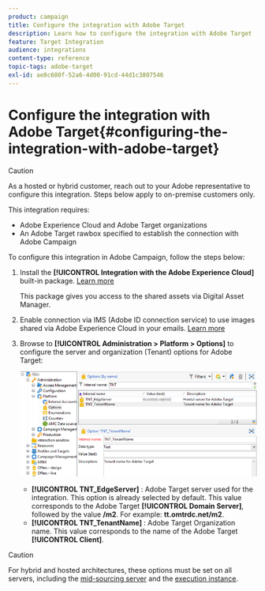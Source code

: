 ```yaml
---
product: campaign
title: Configure the integration with Adobe Target
description: Learn how to configure the integration with Adobe Target
feature: Target Integration
audience: integrations
content-type: reference
topic-tags: adobe-target
exl-id: ae8c680f-52a6-4d00-91cd-44d1c3807546
---
```

# Configure the integration with Adobe Target{#configuring-the-integration-with-adobe-target}




>[!CAUTION]
>
> As a hosted or hybrid customer, reach out to your Adobe representative to configure this integration. Steps below apply to on-premise customers only.

This integration requires:

* Adobe Experience Cloud and Adobe Target organizations
* An Adobe Target rawbox specified to establish the connection with Adobe Campaign

To configure this integration in Adobe Campaign, follow the steps below:

1. Install the **[!UICONTROL Integration with the Adobe Experience Cloud]** built-in package. [Learn more](../../platform/using/working-with-data-packages.md#importing-packages)
    
    This package gives you access to the shared assets via Digital Asset Manager.

1. Enable connection via IMS (Adobe ID connection service) to use images shared via Adobe Experience Cloud in your emails. [Learn more](../../integrations/using/about-adobe-id.md)
1. Browse to **[!UICONTROL Administration > Platform > Options]** to configure the server and organization (Tenant) options for Adobe Target:

   ![](assets/tar_options.png)

    * **[!UICONTROL TNT_EdgeServer]** : Adobe Target server used for the integration. This option is already selected by default. This value corresponds to the Adobe Target **[!UICONTROL Domain Server]**, followed by the value **/m2**. For example: **tt.omtrdc.net/m2**.
    * **[!UICONTROL TNT_TenantName]** : Adobe Target Organization name. This value corresponds to the name of the Adobe Target **[!UICONTROL Client]**.


>[!CAUTION]
>
>For hybrid and hosted architectures, these options must be set on all servers, including the [mid-sourcing server](../../installation/using/mid-sourcing-server.md) and the [execution instance](../../message-center/using/configuring-instances.md#execution-instance).